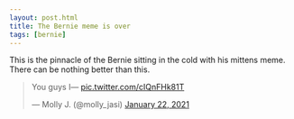 ```yaml
---
layout: post.html
title: The Bernie meme is over
tags: [bernie]
---
```


This is the pinnacle of the Bernie sitting in the cold with his mittens meme. There can be nothing better than this.

<div class="center">
<blockquote class="twitter-tweet" data-partner="tweetdeck"><p lang="en" dir="ltr">You guys I— <a href="https://t.co/cIQnFHk81T">pic.twitter.com/cIQnFHk81T</a></p>&mdash; Molly J. (@molly_jasi) <a href="https://twitter.com/molly_jasi/status/1352459881496932352?ref_src=twsrc%5Etfw">January 22, 2021</a></blockquote>
<script async src="https://platform.twitter.com/widgets.js" charset="utf-8"></script>
</div>
